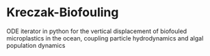 # Kreczak-Biofouling
ODE iterator in python for the vertical displacement of biofouled microplastics in the ocean, coupling particle hydrodynamics and algal population dynamics 
